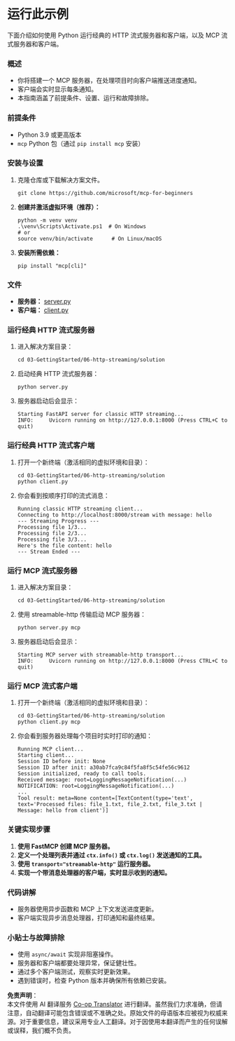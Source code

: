 <!--
CO_OP_TRANSLATOR_METADATA:
{
  "original_hash": "4c4da5949611d91b06d8a5d450aae8d6",
  "translation_date": "2025-07-13T21:17:22+00:00",
  "source_file": "03-GettingStarted/06-http-streaming/solution/python/README.md",
  "language_code": "zh"
}
-->
# 运行此示例

下面介绍如何使用 Python 运行经典的 HTTP 流式服务器和客户端，以及 MCP 流式服务器和客户端。

### 概述

- 你将搭建一个 MCP 服务器，在处理项目时向客户端推送进度通知。
- 客户端会实时显示每条通知。
- 本指南涵盖了前提条件、设置、运行和故障排除。

### 前提条件

- Python 3.9 或更高版本
- `mcp` Python 包（通过 `pip install mcp` 安装）

### 安装与设置

1. 克隆仓库或下载解决方案文件。

   ```pwsh
   git clone https://github.com/microsoft/mcp-for-beginners
   ```

1. **创建并激活虚拟环境（推荐）：**

   ```pwsh
   python -m venv venv
   .\venv\Scripts\Activate.ps1  # On Windows
   # or
   source venv/bin/activate      # On Linux/macOS
   ```

1. **安装所需依赖：**

   ```pwsh
   pip install "mcp[cli]"
   ```

### 文件

- **服务器：** [server.py](../../../../../../03-GettingStarted/06-http-streaming/solution/python/server.py)
- **客户端：** [client.py](../../../../../../03-GettingStarted/06-http-streaming/solution/python/client.py)

### 运行经典 HTTP 流式服务器

1. 进入解决方案目录：

   ```pwsh
   cd 03-GettingStarted/06-http-streaming/solution
   ```

2. 启动经典 HTTP 流式服务器：

   ```pwsh
   python server.py
   ```

3. 服务器启动后会显示：

   ```
   Starting FastAPI server for classic HTTP streaming...
   INFO:     Uvicorn running on http://127.0.0.1:8000 (Press CTRL+C to quit)
   ```

### 运行经典 HTTP 流式客户端

1. 打开一个新终端（激活相同的虚拟环境和目录）：

   ```pwsh
   cd 03-GettingStarted/06-http-streaming/solution
   python client.py
   ```

2. 你会看到按顺序打印的流式消息：

   ```text
   Running classic HTTP streaming client...
   Connecting to http://localhost:8000/stream with message: hello
   --- Streaming Progress ---
   Processing file 1/3...
   Processing file 2/3...
   Processing file 3/3...
   Here's the file content: hello
   --- Stream Ended ---
   ```

### 运行 MCP 流式服务器

1. 进入解决方案目录：
   ```pwsh
   cd 03-GettingStarted/06-http-streaming/solution
   ```
2. 使用 streamable-http 传输启动 MCP 服务器：
   ```pwsh
   python server.py mcp
   ```
3. 服务器启动后会显示：
   ```
   Starting MCP server with streamable-http transport...
   INFO:     Uvicorn running on http://127.0.0.1:8000 (Press CTRL+C to quit)
   ```

### 运行 MCP 流式客户端

1. 打开一个新终端（激活相同的虚拟环境和目录）：
   ```pwsh
   cd 03-GettingStarted/06-http-streaming/solution
   python client.py mcp
   ```
2. 你会看到服务器处理每个项目时实时打印的通知：
   ```
   Running MCP client...
   Starting client...
   Session ID before init: None
   Session ID after init: a30ab7fca9c84f5fa8f5c54fe56c9612
   Session initialized, ready to call tools.
   Received message: root=LoggingMessageNotification(...)
   NOTIFICATION: root=LoggingMessageNotification(...)
   ...
   Tool result: meta=None content=[TextContent(type='text', text='Processed files: file_1.txt, file_2.txt, file_3.txt | Message: hello from client')]
   ```

### 关键实现步骤

1. **使用 FastMCP 创建 MCP 服务器。**
2. **定义一个处理列表并通过 `ctx.info()` 或 `ctx.log()` 发送通知的工具。**
3. **使用 `transport="streamable-http"` 运行服务器。**
4. **实现一个带消息处理器的客户端，实时显示收到的通知。**

### 代码讲解
- 服务器使用异步函数和 MCP 上下文发送进度更新。
- 客户端实现异步消息处理器，打印通知和最终结果。

### 小贴士与故障排除

- 使用 `async/await` 实现非阻塞操作。
- 服务器和客户端都要处理异常，保证健壮性。
- 通过多个客户端测试，观察实时更新效果。
- 遇到错误时，检查 Python 版本并确保所有依赖已安装。

**免责声明**：  
本文件使用 AI 翻译服务 [Co-op Translator](https://github.com/Azure/co-op-translator) 进行翻译。虽然我们力求准确，但请注意，自动翻译可能包含错误或不准确之处。原始文件的母语版本应被视为权威来源。对于重要信息，建议采用专业人工翻译。对于因使用本翻译而产生的任何误解或误释，我们概不负责。